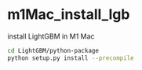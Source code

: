 # m1Mac_install_lgb
install LightGBM in M1 Mac

```sh
cd LightGBM/python-package
python setup.py install --precompile
```
